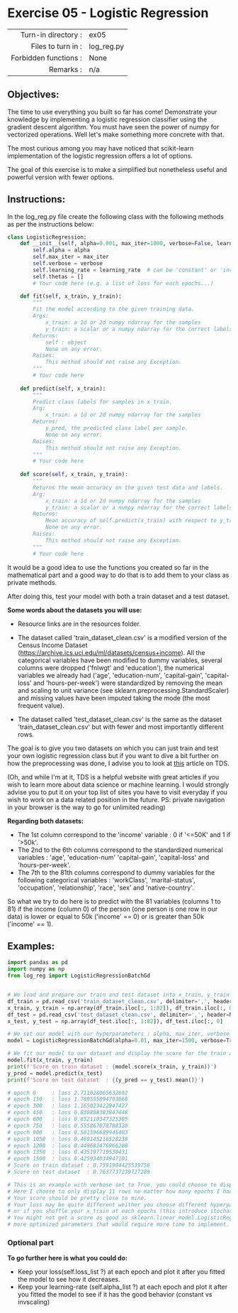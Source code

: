 # Exercise 05 - Logistic Regression

|                         |                         |
| -----------------------:| ----------------------- |
|   Turn-in directory :   |  ex05                   |
|   Files to turn in :    |  log_reg.py             |
|   Forbidden functions : |  None                   |
|   Remarks :             |  n/a                    |

## Objectives:

The time to use everything you built so far has come! Demonstrate your knowledge by implementing a logistic regression classifier using the gradient descent algorithm.
You must have seen the power of numpy for vectorized operations. Well let's make something more concrete with that.

The most curious among you may have noticed that scikit-learn implementation of the logistic regression offers a lot of options.

The goal of this exercise is to make a simplified but nonetheless useful and powerful version with fewer options.

## Instructions:

In the log_reg.py file create the following class with the following methods as per the instructions below:
```python
class LogisticRegression:
    def __init__(self, alpha=0.001, max_iter=1000, verbose=False, learning_rate='constant'):
        self.alpha = alpha
        self.max_iter = max_iter
        self.verbose = verbose
        self.learning_rate = learning_rate  # can be 'constant' or 'invscaling'
        self.thetas = []
        # Your code here (e.g. a list of loss for each epochs...)

    def fit(self, x_train, y_train):
        """
        Fit the model according to the given training data.
        Args:
            x_train: a 1d or 2d numpy ndarray for the samples
            y_train: a scalar or a numpy ndarray for the correct labels
        Returns: 
            self : object
            None on any error.
        Raises:
            This method should not raise any Exception.
        """
        # Your code here
    
    def predict(self, x_train):
        """
        Predict class labels for samples in x_train.
        Arg:
            x_train: a 1d or 2d numpy ndarray for the samples
        Returns: 
            y_pred, the predicted class label per sample.
            None on any error.
        Raises:
            This method should not raise any Exception.
        """
        # Your code here
    
    def score(self, x_train, y_train):
        """
        Returns the mean accuracy on the given test data and labels.
        Arg:
            x_train: a 1d or 2d numpy ndarray for the samples
            y_train: a scalar or a numpy ndarray for the correct labels
        Returns:
            Mean accuracy of self.predict(x_train) with respect to y_true
            None on any error.
        Raises:
            This method should not raise any Exception.
        """
        # Your code here
```

It would be a good idea to use the functions you created so far in the mathematical part and a good way to do that is to add them to your class as private methods.

After doing this, test your model with both a train dataset and a test dataset.

**Some words about the datasets you will use:**

* Resource links are in the resources folder.

* The dataset called 'train_dataset_clean.csv' is a modified version of the Census Income Dataset (https://archive.ics.uci.edu/ml/datasets/census+income).
All the categorical variables have been modified to dummy variables, several columns were dropped ('fnlwgt' and 'education'), the numerical variables we already had ('age', 'education-num', 'capital-gain', 'capital-loss' and 'hours-per-week') were standardized by removing the mean and scaling to unit variance (see sklearn.preprocessing.StandardScaler) and missing values have been imputed taking the mode (the most frequent value).

* The dataset called 'test_dataset_clean.csv' is the same as the dataset 'train_dataset_clean.csv' but with fewer and most importantly different rows.

The goal is to give you two datasets on which you can just train and test your own logistic regression class but if you want to dive a bit further on how the preprocessing was done, I advise you to look at [this](https://towardsdatascience.com/logistic-regression-classifier-on-census-income-data-e1dbef0b5738) article on TDS. 

(Oh, and while I'm at it, TDS is a helpful website with great articles if you wish to learn more about data science or machine learning. I would strongly advise you to put it on your top list of sites you have to visit everyday if you wish to work on a data related position in the future. PS: private navigation in your browser is the way to go for unlimited reading)

**Regarding both datasets:**

* The 1st column correspond to the 'income' variable : 0 if '<=50K' and 1 if '>50k'. 
* The 2nd to the 6th columns correspond to the standardized numerical variables : 'age', 'education-num' 'capital-gain', 'capital-loss' and 'hours-per-week'.
* The 7th to the 81th columns correspond to dummy variables for the following categorical variables : 'workClass', 'marital-status', 'occupation', 'relationship', 'race', 'sex' and 'native-country'.

So what we try to do here is to predict with the 81 variables (columns 1 to 81) if the income (column 0) of the person (one person is one row in our data) is lower or equal to 50k ('income' == 0) or is greater than 50k ('income' == 1).

## Examples:
```python
import pandas as pd
import numpy as np
from log_reg import LogisticRegressionBatchGd


# We load and prepare our train and test dataset into x_train, y_train and x_test, y_test
df_train = pd.read_csv('train_dataset_clean.csv', delimiter=',', header=None, index_col=False)
x_train, y_train = np.array(df_train.iloc[:, 1:82]), df_train.iloc[:, 0]
df_test = pd.read_csv('test_dataset_clean.csv', delimiter=',', header=None, index_col=False)
x_test, y_test = np.array(df_test.iloc[:, 1:82]), df_test.iloc[:, 0]

# We set our model with our hyperparameters : alpha, max_iter, verbose and learning_rate
model = LogisticRegressionBatchGd(alpha=0.01, max_iter=1500, verbose=True, learning_rate='constant')

# We fit our model to our dataset and display the score for the train and test datasets
model.fit(x_train, y_train)
print(f'Score on train dataset : {model.score(x_train, y_train)}')
y_pred = model.predict(x_test)
print(f'Score on test dataset  : {(y_pred == y_test).mean()}')

# epoch 0     : loss 2.711028065632692
# epoch 150   : loss 1.760555094793668
# epoch 300   : loss 1.165023422947427
# epoch 450   : loss 0.830808383847448
# epoch 600   : loss 0.652110347325305
# epoch 750   : loss 0.555867078788320
# epoch 900   : loss 0.501596689945403
# epoch 1050  : loss 0.469145216528238
# epoch 1200  : loss 0.448682476966280
# epoch 1350  : loss 0.435197719530431
# epoch 1500  : loss 0.425934034947101
# Score on train dataset : 0.7591904425539756
# Score on test dataset  : 0.7637737239727289

# This is an example with verbose set to True, you could choose to display your loss at the epochs you want.
# Here I choose to only display 11 rows no matter how many epochs I had.
# Your score should be pretty close to mine.
# Your loss may be quite different weither you choose different hyperparameters, if you add an intercept to your x_train
# or if you shuffle your x_train at each epochs (this introduce stochasticity !) etc...
# You might not get a score as good as sklearn.linear_model.LogisticRegression because it uses a different algorithm and
# more optimized parameters that would require more time to implement.
```

### Optional part

**To go further here is what you could do:**

* Keep your loss(self.loss_list ?) at each epoch and plot it after you fitted the model to see how it decreases.
* Keep your learning-rate (self.alpha_list ?) at each epoch and plot it after you fitted the model to see if it has the good behavior (constant vs invscaling)
